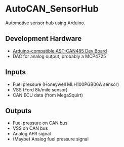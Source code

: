 # AutoCAN_SensorHub
Automotive sensor hub using Arduino.

Development Hardware
-
* [Arduino-compatible AST-CAN485 Dev Board](https://www.sparkfun.com/products/14483)
* DAC for analog output, probably a MCP4725

Inputs
-
* Fuel pressure (Honeywell MLH100PGB06A sensor)
* VSS (Ford 8k/mile sensor)
* CAN ECU data (from MegaSquirt)

Outputs
-
* Fuel pressure on CAN bus
* VSS on CAN bus
* Analog AFR signal
* (Maybe) Analog fuel pressure signal

